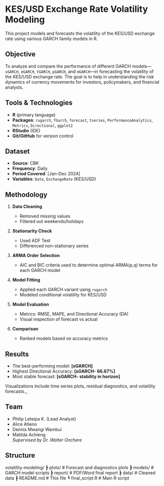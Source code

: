 # KES/USD Exchange Rate Volatility Modeling

This project models and forecasts the volatility of the KES/USD exchange rate using various GARCH family models in R.

## Objective

To analyze and compare the performance of different GARCH models—`sGARCH`, `eGARCH`, `tGARCH`, `pGARCH`, and `mGARCH`—in forecasting the volatility of the KES/USD exchange rate. The goal is to help in understanding the risk dynamics of currency movements for investors, policymakers, and financial analysts.


## Tools & Technologies

- **R** (primary language)
- **Packages**: `rugarch`, `fGarch`, `forecast`, `tseries`, `PerformanceAnalytics`, `Metrics`, `Directional`, `ggplot2`
- **RStudio** (IDE)
- **Git/GitHub** for version control

## Dataset

- **Source**: CBK
- **Frequency**: Daily
- **Period Covered**: [Jan-Dec 2024]
- **Variables**: `Date`, `ExchangeRate` (KES/USD)


## Methodology

1. **Data Cleaning**  
   - Removed missing values
   - Filtered out weekends/holidays

2. **Stationarity Check**  
   - Used ADF Test  
   - Differenced non-stationary series

3. **ARMA Order Selection**  
   - AIC and BIC criteria used to determine optimal ARMA(p,q) terms for each GARCH model

4. **Model Fitting**  
   - Applied each GARCH variant using `rugarch`
   - Modeled conditional volatility for KES/USD

5. **Model Evaluation**  
   - Metrics: RMSE, MAPE, and Directional Accuracy (DA)
   - Visual inspection of forecast vs actual

6. **Comparison**  
   - Ranked models based on accuracy metrics


## Results

- The best-performing model: **[sGARCH]**
- Highest Directional Accuracy: **[sGARCH- 66.67%]**
- Most stable forecast: **[sGARCH- stability in horizon]**

 Visualizations include time series plots, residual diagnostics, and volatility forecasts._



## Team

- Philip Leteipa K. (Lead Analyst)
- Alice Atieno
- Dennis Mwangi Wambui
- Matilda Achieng  
_Supervised by Dr. Walter Onchere_

## Structure
volatility-modeling/ ┣  plots/ # Forecast and diagnostics plots ┣  models/ # GARCH model scripts ┣  report/ # PDF/Word final report ┣  data/ # Cleaned data ┣  README.md # This file ┗  final_script.R # Main R script
